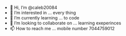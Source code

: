 - 👋 Hi, I’m @caleb20084
- 👀 I’m interested in ... every thing
- 🌱 I’m currently learning ... to code
- 💞️ I’m looking to collaborate on ... learning exeperinces
- 📫 How to reach me ... mobile number 7044759012 
<!---
caleb20084/caleb20084 is a ✨ special ✨ repository because its `README.md` (this file) appears on your GitHub profile.
You can click the Preview link to take a look at your changes.
--->
